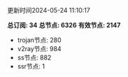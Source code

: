 更新时间2024-05-24 11:10:17

**总订阅: 34**
**总节点: 6326**
**有效节点: 2147**
- trojan节点: 280
- v2ray节点: 984
- ss节点: 882
- ssr节点: 1
